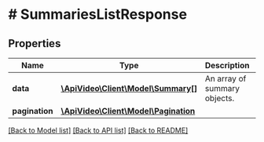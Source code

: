 # # SummariesListResponse

## Properties

Name | Type | Description | Notes
------------ | ------------- | ------------- | -------------
**data** | [**\ApiVideo\Client\Model\Summary[]**](Summary.md) | An array of summary objects. |
**pagination** | [**\ApiVideo\Client\Model\Pagination**](Pagination.md) |  |

[[Back to Model list]](../../README.md#models) [[Back to API list]](../../README.md#endpoints) [[Back to README]](../../README.md)
